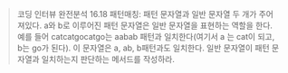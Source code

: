 > 코딩 인터뷰 완전분석
> 16.18
패턴매칭: 패턴 문자열과 일반 문자열 두 개가 주어져있다. a와 b로 이루어진 패턴 문자열은 일반 문자열을 표현하는 역할을 한다. 예를 들어 catcatgocatgo는 aabab 패턴과 일치한다(여기서 a 는 cat이 되고, b는 go가 된다). 이 문자열은 a, ab, b패턴과도 일치한다. 일반 문자열이 패턴 문자열과 일치하는지 판단하는 메서드를 작성하라.
